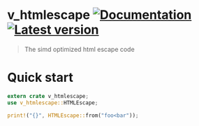 # v_htmlescape [![Documentation](https://docs.rs/v_htmlescape/badge.svg)](https://docs.rs/v_htmlescape/) [![Latest version](https://img.shields.io/crates/v/v_htmlescape.svg)](https://crates.io/crates/v_htmlescape)
> The simd optimized html escape code
# Quick start
 
```rust
extern crate v_htmlescape;
use v_htmlescape::HTMLEscape;

print!("{}", HTMLEscape::from("foo<bar"));
```
